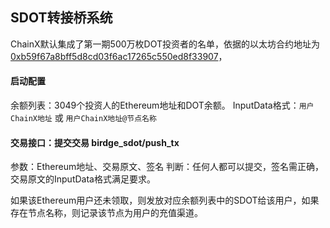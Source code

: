 ## SDOT转接桥系统

ChainX默认集成了第一期500万枚DOT投资者的名单，依据的以太坊合约地址为[0xb59f67a8bff5d8cd03f6ac17265c550ed8f33907](https://etherscan.io/token/0xb59f67a8bff5d8cd03f6ac17265c550ed8f33907)，

#### 启动配置

余额列表：3049个投资人的Ethereum地址和DOT余额。
InputData格式：`用户ChainX地址` 或 `用户ChainX地址@节点名称`

#### 交易接口：提交交易 birdge_sdot/push_tx

参数：Ethereum地址、交易原文、签名
判断：任何人都可以提交，签名需正确，交易原文的InputData格式满足要求。

如果该Ethereum用户还未领取，则发放对应余额列表中的SDOT给该用户，如果存在节点名称，则记录该节点为用户的充值渠道。
